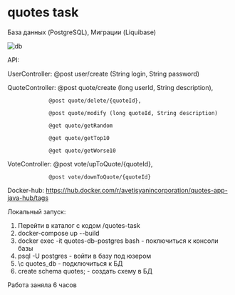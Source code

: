 # quotes task

База данных (PostgreSQL), Миграции (Liquibase)

![db](https://user-images.githubusercontent.com/29467133/217855795-acc435fe-70f4-4320-99c0-a7fd0f0284a1.PNG)

API:

UserController:  @post user/create (String login, String password)

QuoteController: @post quote/create (long userId, String description),

                 @post quote/delete/{quoteId},
                 
                 @post quote/modify (long quoteId, String description)
                 
                 @get quote/getRandom
                 
                 @get quote/getTop10
                 
                 @get quote/getWorse10
                 
VoteController:  @post vote/upToQuote/{quoteId},

                 @post vote/downToQuote/{quoteId}
               
Docker-hub: https://hub.docker.com/r/avetisyanincorporation/quotes-app-java-hub/tags

Локальный запуск:
1) Перейти в каталог с кодом /quotes-task
2) docker-compose up --build
3) docker exec -it quotes-db-postgres bash - поключиться к консоли базы
4) psql -U postgres                        - войти в базу под юзером
5) \c quotes_db                            - подключиться к БД
6) create schema quotes;                   - создать схему в БД

Работа заняла 6 часов
